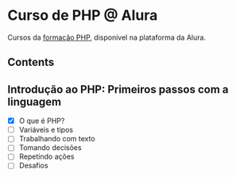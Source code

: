# Curso de PHP @ Alura

Cursos da [formação PHP](https://cursos.alura.com.br/formacao-desenvolvedor-php), disponível na plataforma da Alura.

## Contents

## Introdução ao PHP: Primeiros passos com a linguagem
- [X] O que é PHP?
- [ ] Variáveis e tipos
- [ ] Trabalhando com texto
- [ ] Tomando decisões
- [ ] Repetindo ações
- [ ] Desafios
